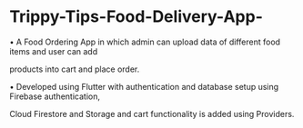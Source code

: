 # Trippy-Tips-Food-Delivery-App-

•	A Food Ordering App in which admin can upload data of different food items and user can add 

products into cart and place order.

•	Developed using Flutter with authentication and database setup using Firebase authentication, 

Cloud Firestore and Storage and cart functionality is added using Providers.

